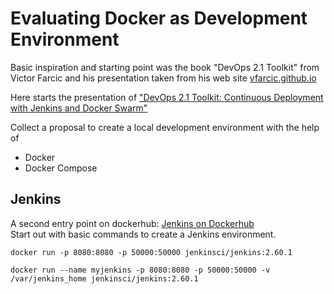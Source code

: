 # Evaluating Docker as Development Environment  

Basic inspiration and starting point was the book "DevOps 2.1 Toolkit" from Victor Farcic and his presentation taken from his web site [vfarcic.github.io][vfarcic]

Here starts the presentation of ["DevOps 2.1 Toolkit: Continuous Deployment with Jenkins and Docker Swarm"][docker-swarm-jenkins]

Collect a proposal to create a local development environment with the help of 

* Docker  
* Docker Compose  

## Jenkins  

A second entry point on dockerhub: [Jenkins on Dockerhub][docker-jenkins]  
Start out with basic commands to create a Jenkins environment.  

	docker run -p 8080:8080 -p 50000:50000 jenkinsci/jenkins:2.60.1

	docker run --name myjenkins -p 8080:8080 -p 50000:50000 -v /var/jenkins_home jenkinsci/jenkins:2.60.1


[vfarcic]: http://vfarcic.github.io  
[docker-jenkins]: https://hub.docker.com/_/jenkins/  
[docker-swarm-jenkins]: http://vfarcic.github.io/jenkins-swarm/workshop.html  
